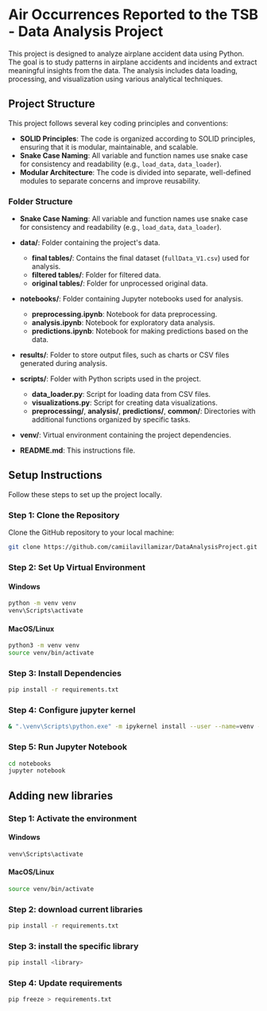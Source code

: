 # Air Occurrences Reported to the TSB - Data Analysis Project

This project is designed to analyze airplane accident data using Python. The goal is to study patterns in airplane accidents and incidents and extract meaningful insights from the data. The analysis includes data loading, processing, and visualization using various analytical techniques.

## Project Structure

This project follows several key coding principles and conventions:

- **SOLID Principles**: The code is organized according to SOLID principles, ensuring that it is modular, maintainable, and scalable.
- **Snake Case Naming**: All variable and function names use snake case for consistency and readability (e.g., `load_data`, `data_loader`).
- **Modular Architecture**: The code is divided into separate, well-defined modules to separate concerns and improve reusability.

### Folder Structure
- **Snake Case Naming**: All variable and function names use snake case for consistency and readability (e.g., `load_data`, `data_loader`).
- **data/**: Folder containing the project's data.
  - **final tables/**: Contains the final dataset (`fullData_V1.csv`) used for analysis.
  - **filtered tables/**: Folder for filtered data.
  - **original tables/**: Folder for unprocessed original data.
  
- **notebooks/**: Folder containing Jupyter notebooks used for analysis.
  - **preprocessing.ipynb**: Notebook for data preprocessing.
  - **analysis.ipynb**: Notebook for exploratory data analysis.
  - **predictions.ipynb**: Notebook for making predictions based on the data.

- **results/**: Folder to store output files, such as charts or CSV files generated during analysis.

- **scripts/**: Folder with Python scripts used in the project.
  - **data_loader.py**: Script for loading data from CSV files.
  - **visualizations.py**: Script for creating data visualizations.
  - **preprocessing/**, **analysis/**, **predictions/**, **common/**: Directories with additional functions organized by specific tasks.

- **venv/**: Virtual environment containing the project dependencies.

- **README.md**: This instructions file.



## Setup Instructions

Follow these steps to set up the project locally.

### Step 1: Clone the Repository
Clone the GitHub repository to your local machine:

```bash
git clone https://github.com/camiilavillamizar/DataAnalysisProject.git
```

### Step 2: Set Up Virtual Environment

#### Windows
```bash
python -m venv venv
venv\Scripts\activate

```
#### MacOS/Linux
```bash
python3 -m venv venv
source venv/bin/activate

```

### Step 3: Install Dependencies
```bash
pip install -r requirements.txt
```

### Step 4: Configure jupyter kernel
```bash
& ".\venv\Scripts\python.exe" -m ipykernel install --user --name=venv --display-name "DA Project env"
```

### Step 5: Run Jupyter Notebook
```bash
cd notebooks
jupyter notebook

```

## Adding new libraries 

### Step 1: Activate the environment 
#### Windows
```bash
venv\Scripts\activate
```
#### MacOS/Linux
```bash
source venv/bin/activate
```
### Step 2: download current libraries 
```bash
pip install -r requirements.txt
```
### Step 3: install the specific library 
```bash
pip install <library>
```
### Step 4: Update requirements
```bash
pip freeze > requirements.txt
```